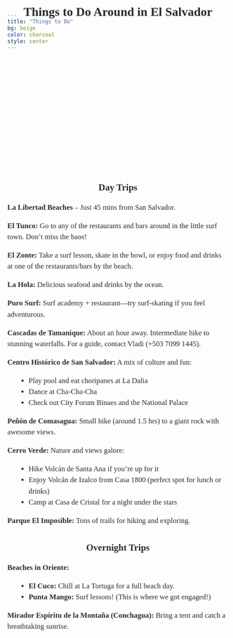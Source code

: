 ```yaml
---
title: "Things to Do"
bg: beige
color: charcoal
style: center
---
```


<div id="Pre-Wedding" style="padding-top: 0px; margin-top: -150px;"> <!-- avoid empty space after auto-scrolling -->


<div style="
  color: #2C2C2C;
  font-family: 'Playfair Display', serif;
  line-height: 1.5;
  text-align: center;
  max-width: 800px;
  margin: 40px auto;
">

  <!-- Section Title -->
  <strong>
    <div style="font-size: 2em; margin-bottom: 1em;">
      Things to Do Around in El Salvador
    </div>
  </strong>
</div>


<!-- photo for introducing the section -->
<div style="
  width: 100%;
  aspect-ratio: 16 / 9;
  background: url('/assets/img/changaro_fiancaille_cut.png') no-repeat center center;
  background-size: cover;
  border-radius: 8px; /* optional: soften corners */
">
</div>


<!-- Things to Do Around El Salvador -->
<div style="
  color: #2C2C2C;
  font-family: 'Playfair Display', serif;
  line-height: 1.5;
  text-align: center;
  max-width: 800px;
  margin: 40px auto;
">

  <!-- Day Trips -->
  <strong>
    <div style="font-size: 1.5em; margin-bottom: 0.5em;">
      Day Trips
    </div>
  </strong>

  <div style="font-size: 1.2em; margin-bottom: 2em; text-align: left;">
    <p><strong>La Libertad Beaches</strong> – Just 45 mins from San Salvador.</p>
    <p><strong>El Tunco:</strong> Go to any of the restaurants and bars around in the little surf town. Don’t miss the baos!</p>
    <p><strong>El Zonte:</strong> Take a surf lesson, skate in the bowl, or enjoy food and drinks at one of the restaurants/bars by the beach.</p>
    <p><strong>La Hola:</strong> Delicious seafood and drinks by the ocean.</p>
    <p><strong>Puro Surf:</strong> Surf academy + restaurant—try surf-skating if you feel adventurous.</p>
    <p><strong>Cascadas de Tamanique:</strong> About an hour away. Intermediate hike to stunning waterfalls. For a guide, contact Vladi (+503 7099 1445).</p>
    <p><strong>Centro Histórico de San Salvador:</strong> A mix of culture and fun:
      <ul style="list-style-type: disc; margin-left: 20px;">
        <li>Play pool and eat choripanes at La Dalia</li>
        <li>Dance at Cha-Cha-Cha</li>
        <li>Check out City Forum Binaes and the National Palace</li>
      </ul>
    </p>
    <p><strong>Peñón de Comasagua:</strong> Small hike (around 1.5 hrs) to a giant rock with awesome views.</p>
    <p><strong>Cerro Verde:</strong> Nature and views galore:
      <ul style="list-style-type: disc; margin-left: 20px;">
        <li>Hike Volcán de Santa Ana if you’re up for it</li>
        <li>Enjoy Volcán de Izalco from Casa 1800 (perfect spot for lunch or drinks)</li>
        <li>Camp at Casa de Cristal for a night under the stars</li>
      </ul>
    </p>
    <p><strong>Parque El Imposible:</strong> Tons of trails for hiking and exploring.</p>
  </div>

  <!-- Overnight Trips -->
  <strong>
    <div style="font-size: 1.5em; margin-bottom: 0.5em;">
      Overnight Trips
    </div>
  </strong>

  <div style="font-size: 1.2em; margin-bottom: 2em; text-align: left;">
    <p><strong>Beaches in Oriente:</strong></p>
    <ul style="list-style-type: disc; margin-left: 20px;">
      <li><strong>El Cuco:</strong> Chill at La Tortuga for a full beach day.</li>
      <li><strong>Punta Mango:</strong> Surf lessons! (This is where we got engaged!)</li>
    </ul>
    <p><strong>Mirador Espíritu de la Montaña (Conchagua):</strong> Bring a tent and catch a breathtaking sunrise.</p>
  </div>

</div>
